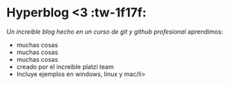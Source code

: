 # Hyperblog <3  :tw-1f17f:
*Un increible blog hecho en un curso de git y github profesional*
aprendimos:
<ul>
<li>muchas cosas</li>
<li>muchas cosas</li>
<li>muchas cosas</li>
<li>creado por el increible platzi team</li>
<li>Incluye ejemplos en windows, linux y mac/li>
</ul>
